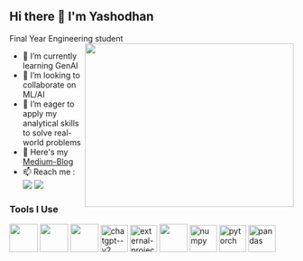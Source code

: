 ## Hi there 👋 I'm Yashodhan

Final Year Engineering student
<img align="right" width="370" height="290" src="https://i.pinimg.com/originals/47/f0/34/47f0342cec72b800463bf003eac1257e.gif">                                                
- 🌱 I’m currently learning GenAI
- 👯 I’m looking to collaborate on ML/AI
- 🤔  I’m eager to apply my analytical skills to solve real-world problems
- 🔭 Here's my [Medium-Blog](https://medium.com/@yashodhan.pa00) 
- 📫 Reach me :
<br /> [<img src="https://img.shields.io/badge/Instagram-E4405F?style=for-the-badge&logo=instagram&logoColor=white"/>](https://www.instagram.com/yashodhan_pa?igsh=ZGxud2oyYjc2dmlr) [<img src="https://img.shields.io/badge/LinkedIn-0077B5?style=for-the-badge&logo=linkedin&logoColor=white" />](https://www.linkedin.com/in/yashodhan07/)


### Tools I Use
<img height="50" width="50" src="https://img.icons8.com/color/48/000000/python.png" /> <img height="50" width="50" src="https://img.icons8.com/color/48/000000/visual-studio-code-2019.png"/> <img height="50" width="50" src="https://img.icons8.com/color/48/000000/pycharm.png"/> <img width="48" height="48" src="https://img.icons8.com/fluency/48/chatgpt--v2.png" alt="chatgpt--v2"/> <img width="48" height="48" src="https://img.icons8.com/external-tal-revivo-color-tal-revivo/48/external-project-jupyter-a-nonprofit-organization-created-to-open-source-software-logo-color-tal-revivo.png" alt="external-project-jupyter-a-nonprofit-organization-created-to-open-source-software-logo-color-tal-revivo"/> <img height="50" width="50" src="https://img.icons8.com/color/48/000000/tensorflow.png"/> <img width="48" height="48" src="https://img.icons8.com/color/48/numpy.png" alt="numpy"/> <img width="48" height="48" src="https://img.icons8.com/fluency/48/pytorch.png" alt="pytorch"/> <img width="48" height="48" src="https://img.icons8.com/color/48/pandas.png" alt="pandas"/>

